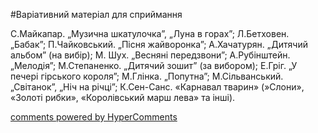 <div id="hypercomments_widget" class="js-hypercomments-widget invisible"></div>


#Варіативний матеріал для сприймання

С.Майкапар. „Музична шкатулочка”, „Луна в горах”; Л.Бетховен. „Бабак”; П.Чайковський. „Пісня жайворонка”; А.Хачатурян. „Дитячий альбом” (на вибір); М. Шух. „Весняні передзвони”; А.Рубінштейн. „Мелодія”; М.Степаненко. „Дитячий зошит” (за вибором);  Е.Гріг. „У печері гірського короля”; М.Глінка. „Попутна”; М.Сільванський. „Світанок”, „Ніч на річці”; К.Сен-Санс. «Карнавал тварин» (»Слони», «Золоті рибки», «Королівський марш лева» та інші). 

<div class="js-hypercomments-container">
    <a href="http://hypercomments.com" class="hc-link" title="comments widget">comments powered by HyperComments</a>
</div>